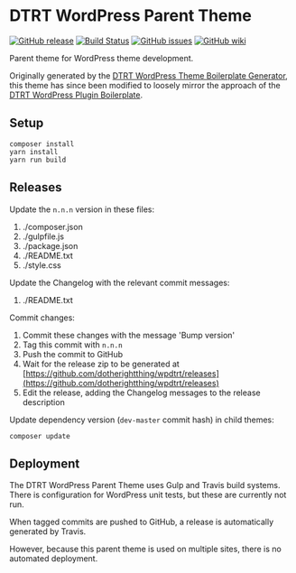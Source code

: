 # DTRT WordPress Parent Theme

[![GitHub release](https://img.shields.io/github/release/dotherightthing/wpdtrt.svg)](https://github.com/dotherightthing/wpdtrt/releases) [![Build Status](https://travis-ci.org/dotherightthing/wpdtrt.svg?branch=master)](https://travis-ci.org/dotherightthing/wpdtrt) [![GitHub issues](https://img.shields.io/github/issues/dotherightthing/wpdtrt.svg)](https://github.com/dotherightthing/wpdtrt/issues) [![GitHub wiki](https://img.shields.io/badge/documentation-wiki-lightgrey.svg)](https://github.com/dotherightthing/wpdtrt/wiki)

Parent theme for WordPress theme development.

Originally generated by the [DTRT WordPress Theme Boilerplate Generator](https://github.com/dotherightthing/generator-wp-theme-boilerplate), this theme has since been modified to loosely mirror the approach of the [DTRT WordPress Plugin Boilerplate](https://github.com/dotherightthing/wpdtrt-plugin-boilerplate).

## Setup

```
composer install
yarn install
yarn run build
```

## Releases

Update the `n.n.n` version in these files:

1. ./composer.json
2. ./gulpfile.js
3. ./package.json
4. ./README.txt
5. ./style.css

Update the Changelog with the relevant commit messages:

1. ./README.txt

Commit changes:

1. Commit these changes with the message 'Bump version'
2. Tag this commit with `n.n.n`
3. Push the commit to GitHub
4. Wait for the release zip to be generated at [https://github.com/dotherightthing/wpdtrt/releases](https://github.com/dotherightthing/wpdtrt/releases)
5. Edit the release, adding the Changelog messages to the release description

Update dependency version (`dev-master` commit hash) in child themes:

`composer update`

## Deployment

The DTRT WordPress Parent Theme uses Gulp and Travis build systems. There is configuration for WordPress unit tests, but these are currently not run.

When tagged commits are pushed to GitHub, a release is automatically generated by Travis.

However, because this parent theme is used on multiple sites, there is no automated deployment.

